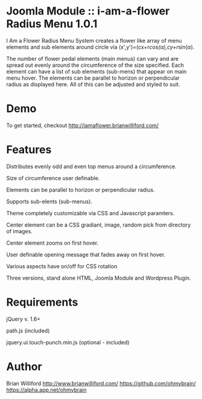 Joomla Module :: i-am-a-flower Radius Menu 1.0.1
=============
I Am a Flower Radius Menu System creates a flower like array of menu elements and sub elements around circle via (x',y')=(cx+r*cos(α),cy+r*sin(α).

The number of flower pedal elements (main menus) can vary and are spread out evenly around the circumference of the size specified. Each element can have a list of sub elements (sub-mens) that appear on main menu hover. The elements can be parallel to horizon or perpendicular radius as displayed here. All of this can be adjusted and styled to suit.

Demo
=============
To get started, checkout http://iamaflower.brianwilliford.com/


Features
=============
Distributes evenly odd and even top menus around a circumference.

Size of circumference user definable.

Elements can be parallel to horizon or perpendicular radius.

Supports sub-elents (sub-menus).

Theme completely customizable via CSS and Javascript paramters.

Center element can be a CSS gradiant, image, random pick from directory of images.

Center element zooms on first hover.

User definable opening message that fades away on first hover.

Various aspects have on/off for CSS rotation

Three versions, stand alone HTML, Joomla Module and Wordpress Plugin.


Requirements
=============
jQuery v. 1.6+

path.js (included)

jquery.ui.touch-punch.min.js (optional - included)



Author
=============
Brian Williford
http://www.brianwilliford.com/
https://github.com/ohmybrain/
https://alpha.app.net/ohmybrain